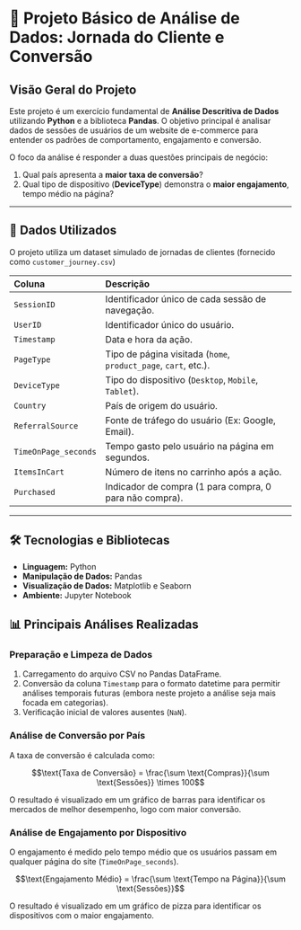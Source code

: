 # 🚀 Projeto Básico de Análise de Dados: Jornada do Cliente e Conversão

## Visão Geral do Projeto

Este projeto é um exercício fundamental de **Análise Descritiva de Dados** utilizando **Python** e a biblioteca **Pandas**. O objetivo principal é analisar 
dados de sessões de usuários de um website de e-commerce para entender os padrões de comportamento, engajamento e conversão.

O foco da análise é responder a duas questões principais de negócio:

1.  Qual país apresenta a **maior taxa de conversão**?
2.  Qual tipo de dispositivo (**DeviceType**) demonstra o **maior engajamento**, tempo médio na página?

---
## 💾 Dados Utilizados

O projeto utiliza um dataset simulado de jornadas de clientes (fornecido como `customer_journey.csv`)

| Coluna | Descrição |
| :--- | :--- |
| `SessionID` | Identificador único de cada sessão de navegação. |
| `UserID` | Identificador único do usuário. |
| `Timestamp` | Data e hora da ação. |
| `PageType` | Tipo de página visitada (`home`, `product_page`, `cart`, etc.). |
| `DeviceType` | Tipo do dispositivo (`Desktop`, `Mobile`, `Tablet`). |
| `Country` | País de origem do usuário. |
| `ReferralSource` | Fonte de tráfego do usuário (Ex: Google, Email). |
| `TimeOnPage_seconds`| Tempo gasto pelo usuário na página em segundos. |
| `ItemsInCart` | Número de itens no carrinho após a ação. |
| `Purchased` | Indicador de compra (1 para compra, 0 para não compra). |

---
## 🛠️ Tecnologias e Bibliotecas

* **Linguagem:** Python
* **Manipulação de Dados:** Pandas
* **Visualização de Dados:** Matplotlib e Seaborn
* **Ambiente:** Jupyter Notebook

## 📊 Principais Análises Realizadas
###  Preparação e Limpeza de Dados

1.  Carregamento do arquivo CSV no Pandas DataFrame.
2.  Conversão da coluna `Timestamp` para o formato datetime para permitir análises temporais futuras (embora neste projeto a análise seja mais focada em categorias).
3.  Verificação inicial de valores ausentes (`NaN`).
   
### Análise de Conversão por País

A taxa de conversão é calculada como:

$$\text{Taxa de Conversão} = \frac{\sum \text{Compras}}{\sum \text{Sessões}} \times 100$$

O resultado é visualizado em um gráfico de barras para identificar os mercados de melhor desempenho, logo com maior conversão.

### Análise de Engajamento por Dispositivo

O engajamento é medido pelo tempo médio que os usuários passam em qualquer página do site (`TimeOnPage_seconds`).

$$\text{Engajamento Médio} = \frac{\sum \text{Tempo na Página}}{\sum \text{Sessões}}$$

O resultado é visualizado em um gráfico de pizza para identificar os dispositivos com o maior engajamento.
